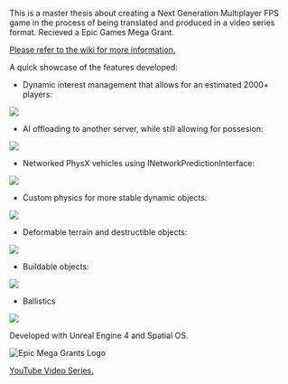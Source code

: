 This is a master thesis about creating a Next Generation Multiplayer FPS game in the process of being translated and produced in a video series format. Recieved a Epic Games Mega Grant.

 [Please refer to the wiki for more information.](https://github.com/jpetanjek/NG-FPS/wiki) 
 
 A quick showcase of the features developed:

* Dynamic interest management that allows for an estimated 2000+ players:

![](https://github.com/jpetanjek/NG-FPS/blob/master/Documentation/GifShowcase/DynamicInterestManagement.gif)

* AI offloading to another server, while still allowing for possesion:

![](https://github.com/jpetanjek/NG-FPS/blob/master/Documentation/GifShowcase/Takeover.gif)

* Networked PhysX vehicles using INetworkPredictionInterface:

![](https://github.com/jpetanjek/NG-FPS/blob/master/Documentation/GifShowcase/NetworkedVehicles.gif)

* Custom physics for more stable dynamic objects:

![](https://github.com/jpetanjek/NG-FPS/blob/master/Documentation/GifShowcase/CustomPhysics.gif)

* Deformable terrain and destructible objects:

![](https://github.com/jpetanjek/NG-FPS/blob/master/Documentation/GifShowcase/Destruction.gif)

* Buildable objects:

![](https://github.com/jpetanjek/NG-FPS/blob/master/Documentation/GifShowcase/Buildable.gif)

* Ballistics

![](https://github.com/jpetanjek/NG-FPS/blob/master/Documentation/GifShowcase/Ballistics.gif)

Developed with Unreal Engine 4 and Spatial OS.

![Epic Mega Grants Logo](https://raw.githubusercontent.com/jpetanjek/NG-FPS/master/Documentation/Badge/PNG/Epic_MegaGrants_Recipient_logo_horizontal.png)

[YouTube Video Series.](https://youtube.com/playlist?list=PLVj89podGfwzEJjkYlJxtYpa1YXRLcvgJ)
